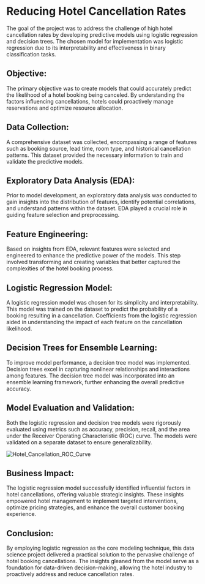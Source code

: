# Reducing Hotel Cancellation Rates

The goal of the project was to address the challenge of high hotel cancellation rates by developing predictive models using logistic regression and decision trees. The chosen model for implementation was logistic regression due to its interpretability and effectiveness in binary classification tasks.

## Objective:
The primary objective was to create models that could accurately predict the likelihood of a hotel booking being canceled. By understanding the factors influencing cancellations, hotels could proactively manage reservations and optimize resource allocation.

## Data Collection:
A comprehensive dataset was collected, encompassing a range of features such as booking source, lead time, room type, and historical cancellation patterns. This dataset provided the necessary information to train and validate the predictive models.

## Exploratory Data Analysis (EDA):
Prior to model development, an exploratory data analysis was conducted to gain insights into the distribution of features, identify potential correlations, and understand patterns within the dataset. EDA played a crucial role in guiding feature selection and preprocessing.

## Feature Engineering:
Based on insights from EDA, relevant features were selected and engineered to enhance the predictive power of the models. This step involved transforming and creating variables that better captured the complexities of the hotel booking process.

## Logistic Regression Model:
A logistic regression model was chosen for its simplicity and interpretability. This model was trained on the dataset to predict the probability of a booking resulting in a cancellation. Coefficients from the logistic regression aided in understanding the impact of each feature on the cancellation likelihood.

## Decision Trees for Ensemble Learning:
To improve model performance, a decision tree model was implemented. Decision trees excel in capturing nonlinear relationships and interactions among features. The decision tree model was incorporated into an ensemble learning framework, further enhancing the overall predictive accuracy.

## Model Evaluation and Validation:
Both the logistic regression and decision tree models were rigorously evaluated using metrics such as accuracy, precision, recall, and the area under the Receiver Operating Characteristic (ROC) curve. The models were validated on a separate dataset to ensure generalizability.

![Hotel_Cancellation_ROC_Curve](https://github.com/DJEyerman/Hotel-Cancellation-Project/assets/38670302/690e7958-fabf-4df7-a4b5-ab03faf5433a)

## Business Impact:
The logistic regression model successfully identified influential factors in hotel cancellations, offering valuable strategic insights. These insights empowered hotel management to implement targeted interventions, optimize pricing strategies, and enhance the overall customer booking experience.

## Conclusion:
By employing logistic regression as the core modeling technique, this data science project delivered a practical solution to the pervasive challenge of hotel booking cancellations. The insights gleaned from the model serve as a foundation for data-driven decision-making, allowing the hotel industry to proactively address and reduce cancellation rates.
